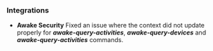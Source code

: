 
### Integrations
- __Awake Security__
Fixed an issue where the context did not update properly for ***awake-query-activities***, ***awake-query-devices*** and ***awake-query-activities*** commands.
